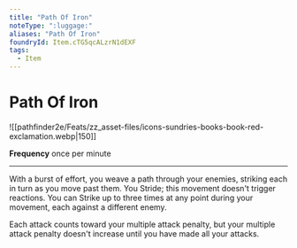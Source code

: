 ```yaml
---
title: "Path Of Iron"
noteType: ":luggage:"
aliases: "Path Of Iron"
foundryId: Item.cTG5qcALzrN1dEXF
tags:
  - Item
---
```


# Path Of Iron
![[pathfinder2e/Feats/zz_asset-files/icons-sundries-books-book-red-exclamation.webp|150]]

**Frequency** once per minute

* * *

With a burst of effort, you weave a path through your enemies, striking each in turn as you move past them. You Stride; this movement doesn't trigger reactions. You can Strike up to three times at any point during your movement, each against a different enemy.

Each attack counts toward your multiple attack penalty, but your multiple attack penalty doesn't increase until you have made all your attacks.
